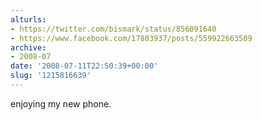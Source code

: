 ```yaml
---
alturls:
- https://twitter.com/bismark/status/856091640
- https://www.facebook.com/17803937/posts/559922663509
archive:
- 2008-07
date: '2008-07-11T22:50:39+00:00'
slug: '1215816639'
---
```


enjoying my new phone.

